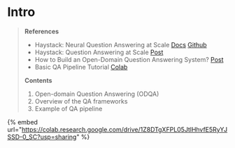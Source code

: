 # Intro

> **References**
>
> * Haystack: Neural Question Answering at Scale [Docs](https://haystack.deepset.ai/docs/latest/intromd) [Github](https://github.com/deepset-ai/haystack)
> * Haystack: Question Answering at Scale [Post](https://medium.com/deepset-ai/haystack-question-answering-at-scale-c2c980e7c657)
> * How to Build an Open-Domain Question Answering System? [Post](https://lilianweng.github.io/lil-log/2020/10/29/open-domain-question-answering.html)
> * Basic QA Pipeline Tutorial [Colab](https://colab.research.google.com/github/deepset-ai/haystack/blob/master/tutorials/Tutorial1\_Basic\_QA\_Pipeline.ipynb)
>
> **Contents**
>
> 1. Open-domain Question Answering (ODQA)
> 2. Overview of the QA frameworks
> 3. Example of QA pipeline

{% embed url="https://colab.research.google.com/drive/1Z8DTgXFPL05JtlHhvfE5RyYJSSD-0_SC?usp=sharing" %}


